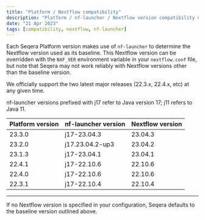 ```yaml
---
title: "Platform / Nextflow compatibility"
description: "Platform / nf-launcher / Nextflow version compatibility matrix"
date: "21 Apr 2023"
tags: [compatibility, nextflow, nf-launcher]
---
```


Each Seqera Platform version makes use of `nf-launcher` to determine the Nextflow version used as its baseline. This Nextflow version can be overridden with the `NXF_VER` environment variable in your `nextflow.conf` file, but note that Seqera may not work reliably with Nextflow versions other than the baseline version.

We officially support the two latest major releases (22.3.x, 22.4.x, etc) at any given time.

nf-launcher versions prefixed with j17 refer to Java version 17; j11 refers to Java 11.

| Platform version | nf-launcher version | Nextflow version |
| ------------- | ------------------- | ---------------- |
| 23.3.0        | j17-23.04.3         | 23.04.3          |
| 23.2.0        | j17.23.04.2-up3     | 23.04.2          |
| 23.1.3        | j17-23.04.1         | 23.04.1          |
| 22.4.1        | j17-22.10.6         | 22.10.6          |
| 22.4.0        | j17-22.10.6         | 22.10.6          |
| 22.3.1        | j17-22.10.4         | 22.10.4          |

---

If no Nextflow version is specified in your configuration, Seqera defaults to the baseline version outlined above.

<!-- revisit this page for latest release, add Agent interoperability for HPCs, etc. in future PR-->
